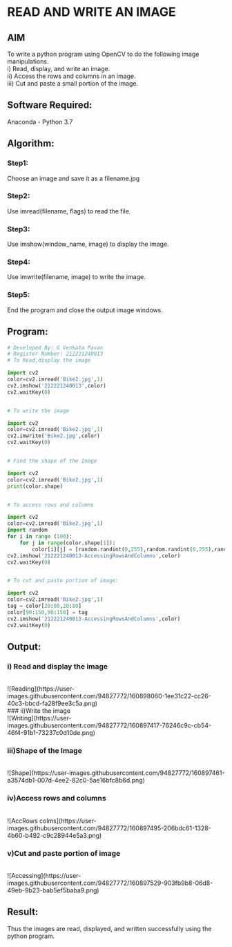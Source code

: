 # READ AND WRITE AN IMAGE
## AIM
To write a python program using OpenCV to do the following image manipulations.<br>
i) Read, display, and write an image.<br>
ii) Access the rows and columns in an image.<br>
iii) Cut and paste a small portion of the image.<br>

## Software Required:
Anaconda - Python 3.7
## Algorithm:
### Step1:
Choose an image and save it as a filename.jpg
### Step2:
Use imread(filename, flags) to read the file.
### Step3:
Use imshow(window_name, image) to display the image.
### Step4:
Use imwrite(filename, image) to write the image.
### Step5:
End the program and close the output image windows.
## Program:
```python
# Developed By: G Venkata Pavan
# Register Number: 212221240013
# To Read,display the image

import cv2
color=cv2.imread('Bike2.jpg',1)
cv2.imshow('212221240013',color)
cv2.waitKey(0)


# To write the image

import cv2
color=cv2.imread('Bike2.jpg',1)
cv2.imwrite('Bike2.jpg',color)
cv2.waitKey(0)


# Find the shape of the Image

import cv2
color=cv2.imread('Bike2.jpg',1)
print(color.shape)


# To access rows and columns

import cv2
color=cv2.imread('Bike2.jpg',1)
import random
for i in range (100):
    for j in range(color.shape[1]):
        color[i][j] = [random.randint(0,255),random.randint(0,255),random.randint(0,255)]
cv2.imshow('212221240013-AccessingRowsAndColumns',color)
cv2.waitKey(0)


# To cut and paste portion of image:

import cv2
color=cv2.imread('Bike2.jpg',1)
tag = color[20:80,20:80]
color[90:150,90:150] = tag
cv2.imshow('212221240013-AccessingRowsAndColumns',color)
cv2.waitKey(0)

```
## Output:

### i) Read and display the image
<br>
![Reading](https://user-images.githubusercontent.com/94827772/160898060-1ee31c22-cc26-40c3-bbcd-fa28f9ee3c5a.png)

<br>
### ii)Write the image
<br>
![Writing](https://user-images.githubusercontent.com/94827772/160897417-76246c9c-cb54-46f4-91b1-73237c0d10de.png)
<br>

### iii)Shape of the Image
<br>
![Shape](https://user-images.githubusercontent.com/94827772/160897461-a3574db1-007d-4ee2-82c0-5ae16bfc8b6d.png)
<br>


### iv)Access rows and columns
<br>
![AccRows colms](https://user-images.githubusercontent.com/94827772/160897495-206bdc61-1328-4b60-b492-c9c28944e5a3.png)
<br>


### v)Cut and paste portion of image
<br>
![Accessing](https://user-images.githubusercontent.com/94827772/160897529-903fb9b8-06d8-49eb-9b23-bab5ef5baba9.png)
<br>

## Result:
Thus the images are read, displayed, and written successfully using the python program.


